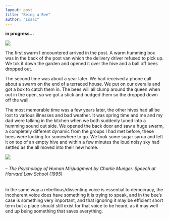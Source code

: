 ```yaml
---
layout: post
title: "Being a Bee"
author: "Isaac"
---
```


**in progress...**


![](https://isaac-art.github.io/images/bees.png)


The first swarm I encountered arrived in the post. A warm humming box was in the back of the post van which the delivery driver refused to pick up. We tok it down the garden and opened it over the hive and a ball off bees dropped out.


The second time was about a year later. We had received a phone call about a swarm on the end of a terraced house. We put on our overalls and got a box to catch them in. The bees will all clump around the queen when out in the open, so we got a stick and nudged them so the dropped down off the wall. 


The most memorable time was a few years later, the other hives had all be lost to various illnesses and bad weather. It was spring time and me and my dad were talking in the kitchen when we both suddenly tuned into a humming sound out side. We opened the back door and saw a huge swarm, a completely different dynamic from the groups I had met before, these bees were looking for somewhere to go. We took some sugar syrup and left it on top of an empty hive and within a few minutes the loud noisy sky had settled as the all moved into their new home. 


![](https://isaac-art.github.io/images/munger.png)
###### – The Psychology of Human Misjudgment by Charlie Munger. Speech at Harvard Law School (1995)
 
In the same way a rebellious/dissenting voice is essential to democracy, the incoherent voice does have something it is trying to speak, and in the bee’s case is something very important, and that ignoring it may be efficient short term but a place should still exist for that voice to be heard, as it may well end up being something that saves everything.

